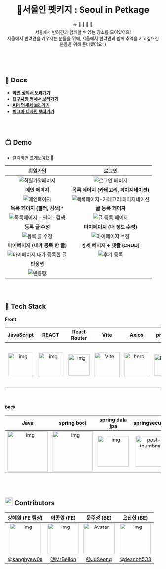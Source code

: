<br/>

<h1 align="center">📍서울인 펫키지 : Seoul in Petkage</h1>
<p align="center">☕️ 🍳 🏥 🏡 🎸
  <br/>서울에서 반려견과 함께할 수 있는 장소를 모여있어요! <br/>
    서울에서 반려견을 키우시는 분들을 위해, 서울에서 반려견과 함께 추억을 기고싶으신 분들을 위해 준비했어요 :)</p>
    
<br/>
<br/>


<br/>

## 📝 Docs
- **[화면 정의서 보러가기](https://www.notion.so/Main-Project-bc9c1e30eeb64355afc1e8c71ec82dbb)**
- **[요구사항 명세서 보러가기](https://www.notion.so/Main-Project-fdef6145d6414d4a9278b89b65e5214b)**
- **[API 명세서 보러가기](https://www.notion.so/Main-Project-API-7dd600edfced4bfda12f17ab503b590f)**
- **[피그마 디자인 보러가기](https://www.figma.com/file/9ELwRLq7RbeH1Zf5kdmqZ5/%EC%82%AC%ED%8C%8C%EB%A6%AC-%EB%94%94%EC%9E%90%EC%9D%B8?node-id=0%3A1)**
<br/>
<br/>

## 📺 Demo 
* 클릭하면 크게보여요 👀




|                           회원가입                           |                            로그인                            |
| :----------------------------------------------------------: | :----------------------------------------------------------: |
| ![회원가입페이지](https://user-images.githubusercontent.com/104333249/194868995-dc345fe7-d86e-4e8a-a0fb-d27f0eda32d5.gif) | ![로그인 페이지](https://user-images.githubusercontent.com/104333249/194869051-a2b6b883-f708-4df2-bbd1-c788a15cdf1e.gif) |
|                       **메인 페이지**                        |           **목록 페이지 (카테고리, 페이지네이션)**           |
| ![메인페이지](https://user-images.githubusercontent.com/104333249/194868552-051cfc4f-1fd3-4ee4-b93e-326321377c0f.gif) | ![목록페이지-카테고리:페이지네이션](https://user-images.githubusercontent.com/104333249/194869226-b82e441e-c788-4787-8ee0-e05d7b3fdc9c.gif) |
|                **목록 페이지 (필터, 검색)***                 |                      **글 등록 페이지**                      |
| ![목록페이지 - 필터 : 검색](https://user-images.githubusercontent.com/104333249/194869238-6aacc72d-29d2-45ef-bd8a-3d7c10940773.gif) | ![글 등록 페이지](https://user-images.githubusercontent.com/104333249/194869460-5a0f3e0e-b87d-4499-ba4c-d5cdf83d361e.gif) |
|                       **등록 글 수정**                       |                **마이페이지 (내 정보 수정)**                 |
| ![등록 글 수정](https://user-images.githubusercontent.com/104333249/194869480-873ca919-698f-4e09-baa2-f7ec6c2e1013.gif) | ![마이페이지 수정](https://user-images.githubusercontent.com/104333249/194869502-eb04ac59-90d6-4250-8731-4709c4340d7c.gif) |
|               **마이페이지 (내가 등록 한 글)**               |                **상세 페이지 + 댓글 (CRUD)**                 |
| ![마이페이지 내가 등록한 글](https://user-images.githubusercontent.com/104333249/194869517-1696c812-fd39-4494-b91b-2aa9244f0be5.gif) | ![후기 등록](https://user-images.githubusercontent.com/104333249/194870084-372ec083-03bb-4ab5-bce7-f13b9a9b009e.gif) |
|                          **반응형**                          |                                                              |
| ![반응형](https://user-images.githubusercontent.com/104333249/194870747-bd803c8f-dead-476b-959b-57803083beac.gif) |                                                              |






<br/>
<br/>

## 👾 Tech Stack
#### Front


|                          JavaScript                          |                            REACT                             |                      React<br />Router                       |                             Vite                             |                            Axios                             |                           prettier                           |                    Styled<br />Component                     |                           Zustand                            |
| :----------------------------------------------------------: | :----------------------------------------------------------: | :----------------------------------------------------------: | :----------------------------------------------------------: | :----------------------------------------------------------: | :----------------------------------------------------------: | :----------------------------------------------------------: | :----------------------------------------------------------: |
| <img src="https://t1.daumcdn.net/cfile/tistory/2149683A58CA6BF313" alt="img" width="80" /> | <img src="https://cdn.discordapp.com/attachments/981829325018001499/1025803392729219143/React-icon.svg.png" alt="img" width="80" /> | <img src="https://cdn.discordapp.com/attachments/981829325018001499/1025803451655004281/6df7fbac135f3406.png" alt="img" width="70" /> | <img src="https://vitejs-kr.github.io/logo-with-shadow.png" alt="Vite" width="80" /> | <img src="https://yamoo9.github.io/axios/Ax.png" alt="hero" width="80" /> | <img src="https://prettier.io/icon.png" alt="Prettier" width="70" /> | <img src="https://i.ibb.co/ydkG6cv/img.png" alt="styled-components logo" width="70" /> | <img src="https://velog.velcdn.com/post-images/augusty/7dc27aa0-0563-11ea-8b40-6b6b6ae34645/bear.png" alt="post-thumbnail" width="140"> |

<br/>

#### Back


|                             Java                             |                          spring boot                          |                        spring data jpa                         |                        springsecurity                        |
| :----------------------------------------------------------: | :----------------------------------------------------------: | :----------------------------------------------------------: | :----------------------------------------------------------: |
| <img src="https://onsil-thegreenhouse.github.io/assets/images//programming/java/java-logo.jpg" alt="img" width="130" /> | <img src="https://velog.velcdn.com/images%2Fgalaxy%2Fpost%2Fb501f325-1810-4e26-962e-e66ca0b94ca9%2Fimage.png" alt="img" width="130" /> | <img src="https://blog.kakaocdn.net/dn/bvZSDO/btq91NL1uyg/oWv1FjqxKn2nc3kw7epnYK/img.png" alt="img" width="100" /> | <img src="https://velog.velcdn.com/images/seongwon97/post/0c166ca6-19e3-4eef-9f3a-82540cf2fea4/spring%20security.png" alt="post-thumbnail" height="100" /> |

<br/>
<br/>

## <img src="https://media.giphy.com/media/hvRJCLFzcasrR4ia7z/giphy.gif" width="25px"> Contributors

|                       강혜원 (FE 팀장)                       |                         이종원 (FE)                          |                         문주성 (BE)                          |                         오진현 (BE)                          |
| :----------------------------------------------------------: | :----------------------------------------------------------: | :----------------------------------------------------------: | :----------------------------------------------------------: |
| <img src="https://avatars.githubusercontent.com/u/104333249?v=4" alt="img" width="100" /> | <img src="https://avatars.githubusercontent.com/u/104333083?v=4" alt="img" width="100" /> | <img src="https://avatars.githubusercontent.com/u/53209324?v=4" alt="Avatar" width="100" /> | <img src="https://avatars.githubusercontent.com/u/104333026?v=4 alt=" alt="img" title="img" width="100;" /> |
|         [@kanghyew0n](https://github.com/kanghyew0n)         |           [@MrBellon](https://github.com/MrBellon)           |            [@JuSeong](https://github.com/JuSeong1130)             |         [@deanoh533](https://github.com/deanoh533)         |

<br/>
<br/>

